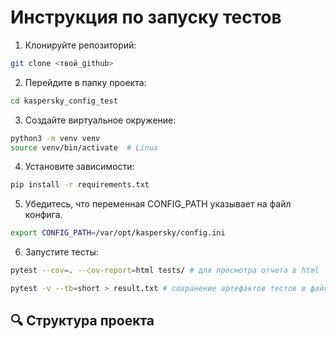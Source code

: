 # Инструкция по запуску тестов

1. Клонируйте репозиторий:

``` bash
git clone <твой_github>
```

2. Перейдите в папку проекта:

``` bash
cd kaspersky_config_test
```
   
3. Создайте виртуальное окружение:

``` bash
python3 -m venv venv
source venv/bin/activate  # Linux
```

4. Установите зависимости:

``` bash
pip install -r requirements.txt
```

5. Убедитесь, что переменная CONFIG_PATH указывает на файл конфига.

``` bash
export CONFIG_PATH=/var/opt/kaspersky/config.ini
```

6. Запустите тесты:

``` bash
pytest --cov=. --cov-report=html tests/ # для просмотра отчета в html

pytest -v --tb=short > result.txt # сохранение артефактов тестов в файл
```

## 🔍 Структура проекта  

``` 

```

